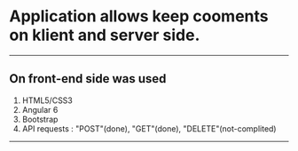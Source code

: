 # Application allows keep cooments on klient and server side.
---
## On front-end side was used 
1. HTML5/CSS3
2. Angular 6
3. Bootstrap
4. API requests : "POST"(done), "GET"(done), "DELETE"(not-complited) 
---
